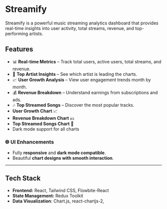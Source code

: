 # Streamify

Streamify is a powerful music streaming analytics dashboard that provides real-time insights into user activity, total streams, revenue, and top-performing artists.

## Features
- 📊 **Real-time Metrics** – Track total users, active users, total streams, and revenue.
- 🎵 **Top Artist Insights** – See which artist is leading the charts.
- 📈 **User Growth Analysis** – View user engagement trends month by month.
- 💰 **Revenue Breakdown** – Understand earnings from subscriptions and ads.
- 🎶 **Top Streamed Songs** – Discover the most popular tracks.
- **User Growth Chart** 📈
- **Revenue Breakdown Chart** 💵
- **Top Streamed Songs Chart** 🎵 
- Dark mode support for all charts

### 🌐 UI Enhancements
- Fully **responsive** and **dark mode compatible**.
- Beautiful **chart designs with smooth interaction**.

---

## Tech Stack
- **Frontend:** React, Tailwind CSS, Flowbite-React
- **State Management:** Redux Toolkit
- **Data Visualization**: Chart.js, react-chartjs-2,
